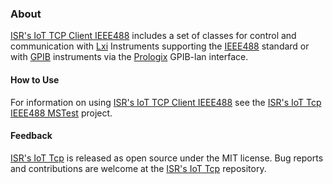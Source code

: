 ### About

[ISR's IoT TCP Client IEEE488] includes a set of classes for control and communication with [Lxi] Instruments supporting the [IEEE488] standard or with [GPIB] instruments via the [Prologix] GPIB-lan interface.

#### How to Use

For information on using [ISR's IoT TCP Client IEEE488] see the [ISR's IoT Tcp IEEE488 MSTest] project.

#### Feedback

[ISR's IoT Tcp] is released as open source under the MIT license.
Bug reports and contributions are welcome at the [ISR's IoT Tcp] repository.

[ISR's IoT Tcp]: https://github.com/ATECoder/dn.iot.tcp.git
[ISR's IoT Tcp Client]: https://github.com/ATECoder/dn.iot.tcp.git/src/tcp/tcp/client
[ISR's IoT Tcp Client IEEE488]: https://github.com/ATECoder/dn.iot.tcp.git/src/tcp/tcp/client.ieee488
[ISR's IoT Tcp MSTest]: https://github.com/ATECoder/dn.iot.tcp.git/src/tcp/tcp/client.mstest
[ISR's IoT Tcp IEEE488 MSTest]: https://github.com/ATECoder/dn.iot.tcp.git/src/tcp/tcp/client.mstest
[ISR's IoT Tcp Console]: https://github.com/ATECoder/dn.iot.tcp.git/src/tcp/tcp/client.console
[Lxi]: https://www.lxi.org
[IEEE488]: https://en.wikipedia.org/wiki/IEEE-488
[GPIB]: https://www.omega.com/en-us/resources/gpib-communication
[Prologix]: https://prologix.biz/product/gpib-ethernet-controller/
